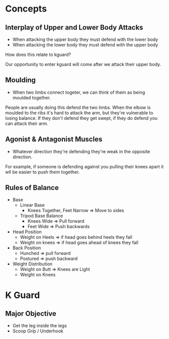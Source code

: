 # Concepts
## Interplay of Upper and Lower Body Attacks
* When attacking the upper body they must defend with the lower body
* When attacking the lower body they must defend with the upper body

How does this relate to kguard?

Our opportunity to enter kguard will come after we attack their upper body.

## Moulding

* When two limbs connect togeter, we can think of them as being moulded together. 

People are usually doing this defend the two limbs. When the elbow is moulded to the ribs it's hard to attack the arm, but they're vulnerable to losing balance. If they don't defend they get swept, if they do defend you can attack their arm. 

## Agonist & Antagonist Muscles

* Whatever direction they're defending they're weak in the opposite direction.

For example, if someone is defending against you pulling their knees apart it wll be easier to push them together. 

## Rules of Balance

* Base
	* Linear Base
		* Knees Together, Feet Narrow  =>  Move to sides
	* Tripod Base Balance
		* Knees Wide => Pull forward
		* Feet Wide => Push backwards
* Head Position
	* Weight on Heels => if head goes behind heels they fall
	* Weight on knees => if head goes ahead of knees they fall
* Back Position
	* Hunched => pull forward
	* Postured => push backward
* Weight Distribution
	* Weight on Butt => Knees are Light
	* Weight on Knees

# K Guard
## Major Objective
* Get the leg inside the legs
* Scoop Grip / Underhook
